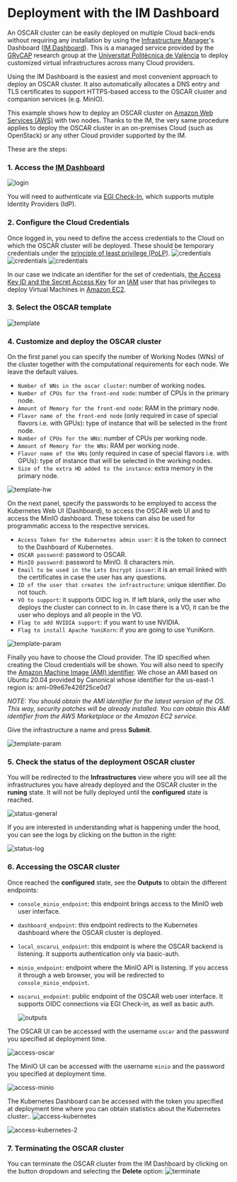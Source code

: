 # Deployment with the IM Dashboard

An OSCAR cluster can be easily deployed on multiple Cloud back-ends without
requiring any installation by using the
[Infrastructure Manager](https://www.grycap.upv.es/im)'s
Dashboard
([IM Dashboard](https://appsgrycap.i3m.upv.es:31443/im-dashboard/login)). This
is a managed service provided by the [GRyCAP](https://www.grycap.upv.es)
research group at the [Universitat Politècnica de València](https://www.upv.es)
to deploy customized virtual infrastructures across many Cloud providers.

Using the IM Dashboard is the easiest and most convenient approach to deploy
an OSCAR cluster. It also automatically allocates a DNS entry and TLS
certificates to support HTTPS-based access to the OSCAR cluster and companion
services (e.g. MinIO).

This example shows how to deploy an OSCAR cluster on
[Amazon Web Services (AWS)](https://aws.amazon.com) with two nodes. Thanks to
the IM, the very same procedure applies to deploy the OSCAR cluster in an
on-premises Cloud (such as OpenStack) or any other Cloud provider supported
by the IM.

These are the steps:

### 1. Access the [IM Dashboard](https://appsgrycap.i3m.upv.es:31443/im-dashboard/login)
![login](images/im-dashboard/im-dashboard-00.png)

You will need to authenticate via [EGI Check-In](https://www.egi.eu/services/check-in/), which supports mutiple Identity Providers (IdP).

### 2. Configure the Cloud Credentials

Once logged in, you need to define the access credentials to the Cloud on which the OSCAR cluster will be deployed. These should be temporary credentials under the [principle of least privilege (PoLP)](https://searchsecurity.techtarget.com/definition/principle-of-least-privilege-POLP).
![credentials](images/im-dashboard/im-dashboard-00-2.png)
![credentials](images/im-dashboard/im-dashboard-00-3.png)
![credentials](images/im-dashboard/im-dashboard-00-4.png)

In our case we indicate an identifier for the set of credentials, [the Access Key ID and the Secret Access Key](https://docs.aws.amazon.com/general/latest/gr/aws-sec-cred-types.html) for an [IAM](https://aws.amazon.com/iam/) user that has privileges to deploy Virtual Machines in [Amazon EC2](https://aws.amazon.com/ec2).

### 3. Select the OSCAR template
![template](images/im-dashboard/im-dashboard-01.png)

### 4. Customize and deploy the OSCAR cluster

On the first panel you can specify the number of Working Nodes (WNs) of the cluster together with the computational requirements for each node. We leave the default values.
- `Number of WNs in the oscar cluster`: number of working nodes.
- `Number of CPUs for the front-end node`: number of CPUs in the primary node.
- `Amount of Memory for the front-end node`: RAM in the primary node.
- `Flavor name of the front-end node` (only required in case of special flavors i.e. with GPUs): type of instance that will be selected in the front node.
- `Number of CPUs for the WNs`: number of CPUs per working node.
- `Amount of Memory for the WNs`: RAM per working node.
- `Flavor name of the WNs` (only required in case of special flavors i.e. with GPUs): type of instance that will be selected in the working nodes.
- `Size of the extra HD added to the instance`: extra memory in the primary node.

![template-hw](images/im-dashboard/im-dashboard-02.png)

On the next panel, specify the passwords to be employed to access the Kubernetes Web UI (Dashboard), to access the OSCAR web UI and to access the MinIO dashboard. These tokens can also be used for programmatic access to the respective services.

- `Access Token for the Kubernetes admin user`: it is the token to connect to the Dashboard of Kubernetes.
- `OSCAR password`: password to OSCAR.
- `MinIO password`: password to MinIO. 8 characters min.
- `Email to be used in the Lets Encrypt issuer`: it is an email linked with the certificates in case the user has any questions.
- `ID of the user that creates the infrastructure`: unique identifier. Do not touch.
- `VO to support`: it supports OIDC log in. If left blank, only the user who deploys the cluster can connect to in. In case there is a VO, it can be the user who deploys and all people in the VO.
- `Flag to add NVIDIA support`: if you want to use NVIDIA.
- `Flag to install Apache YuniKorn`: if you are going to use YuniKorn.

![template-param](images/im-dashboard/im-dashboard-03.png)

Finally you have to choose the Cloud provider. The ID specified when creating the Cloud credentials will be shown. You will also need to specify the [Amazon Machine Image (AMI) identifier](https://docs.aws.amazon.com/AWSEC2/latest/UserGuide/AMIs.html). We chose an AMI based on Ubuntu 20.04 provided by Canonical whose identifier for the us-east-1 region is: ami-09e67e426f25ce0d7

*NOTE: You should obtain the AMI identifier for the latest version of the OS. This way, security patches will be already installed. You can obtain this AMI identifier from the AWS Marketplace or the Amazon EC2 service.*

Give the infrastructure a name and press **Submit**.

![template-param](images/im-dashboard/im-dashboard-04.png)


### 5. Check the status of the deployment OSCAR cluster

You will be redirected to the **Infrastructures** view where you will see all the infrastructures you have already deployed and the OSCAR cluster in the **runing** state. It will not be fully deployed until the **configured** state is reached.

![status-general](images/im-dashboard/im-dashboard-05.png)

If you are interested in understanding what is happening under the hood, you can see the logs by clicking on the button in the right:

![status-log](images/im-dashboard/im-dashboard-06.png)

### 6. Accessing the OSCAR cluster

Once reached the **configured** state, see the **Outputs** to obtain the different endpoints:

* `console_minio_endpoint`: this endpoint brings access to the MinIO web user interface.
* `dashboard_endpoint`: this endpoint redirects to the Kubernetes dashboard where the OSCAR cluster is deployed.
* `local_oscarui_endpoint`: this endpoint is where the OSCAR backend is listening. It supports authentication only via basic-auth.
* `minio_endpoint`: endpoint where the MinIO API is listening. If you access it through a web browser, you will be redirected to `console_minio_endpoint`.
* `oscarui_endpoint`: public endpoint of the OSCAR web user interface. It supports OIDC connections via EGI Check-in, as well as basic auth.

    ![outputs](images/im-dashboard/im-dashboard-07.png)

The OSCAR UI can be accessed with the username ``oscar`` and the password you specified at deployment time.

![access-oscar](images/im-dashboard/im-dashboard-08.png)

The MinIO UI can be accessed with the username ``minio`` and the password you specified at deployment time.

![access-minio](images/im-dashboard/im-dashboard-09.png)

The Kubernetes Dashboard can be accessed with the token you specified at deployment time where you can obtain statistics about the Kubernetes cluster:.
![access-kubernetes](images/im-dashboard/im-dashboard-10.png)

![access-kubernetes-2](images/im-dashboard/im-dashboard-11.png)

### 7. Terminating the OSCAR cluster

You can terminate the OSCAR cluster from the IM Dashboard by clicking on the button dropdown and selecting the **Delete** option:
![terminate](images/im-dashboard/im-dashboard-12.png)
